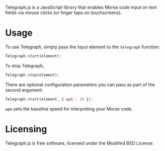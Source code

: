 Telegraph.js is a JavaScript library that enables Morse code input on text fields via mouse clicks (or finger taps on touchscreens).

Usage
=====

To use Telegraph, simply pass the input element to the ```telegraph``` function:

```javascript
Telegraph.start(element);
```

To stop Telegraph,

```javascript
Telegraph.stop(element);
```

There are optional configuration parameters you can pass as part of the second argument:

```javascript
Telegraph.start(element, { wpm : 20 });
```

```wpm``` sets the baseline speed for interpreting your Morse code.

Licensing
=========

Telegraph.js is free software, licensed under the Modified BSD License.